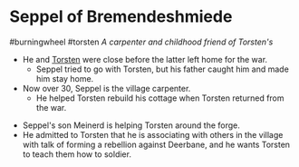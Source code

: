 # Seppel of Bremendeshmiede
#burningwheel #torsten 
*A carpenter and childhood friend of Torsten's*

- He and [Torsten](BurningWheel/Burning%20Forge/Torsten.md) were close before the latter left home for the war.
	- Seppel tried to go with Torsten, but his father caught him and made him stay home.
- Now over 30, Seppel is the village carpenter.
	- He helped Torsten rebuild his cottage when Torsten returned from the war.
* Seppel's son Meinerd is helping Torsten around the forge.
* He admitted to Torsten that he is associating with others in the village with talk of forming a rebellion against Deerbane, and he wants Torsten to teach them how to soldier.